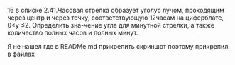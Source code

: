 16 в списке 2.41.Часовая стрелка образует уголyс лучом, проходящим через центр и через точку, соответствующую 12часам на циферблате, 0<y ≤2. Определить зна-чение угла для минутной стрелки, а также количество полных часов и полных минут. 


Я не нашел где в READMe.md прикрепить скриншот поэтому прикрепил в файлах
